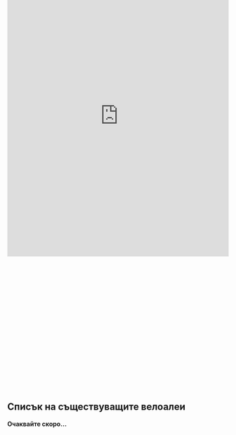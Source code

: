 ```yaml
---
title: Карта на велоалеите в София
description: 
published: true
date: 2024-05-04T16:45:57.908Z
tags: 
editor: markdown
dateCreated: 2024-05-04T16:33:29.917Z
---
```


> Актуална към **04.05.2024**
{.is-info}

<iframe loading="lazy" src="https://www.sofenhagen.com/" width="100%" height="640" frameborder="0" marginwidth="0" marginheight="0" scrolling="no" style="position:relative; top:-300px;"></iframe>

## Списък на съществуващите велоалеи
            
**Очаквайте скоро…**








